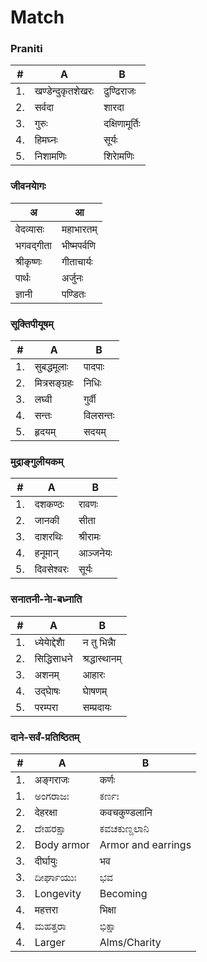 # Match
### Praniti
|#|A|B|
|-|-|-|
|1.|	खण्डेन्दुकृतशेखरः|	ढुण्ढिराजः|
|2.|	सर्वदा|	शारदा|
|3.|	गुरुः	|दक्षिणामूर्तिः|
|4.|	हिमघ्नः	|सूर्यः|
|5.|	निशामणिः	|शिराेमणिः|

### जीवनयाेगः
| अ |आ|
|-|-|
| वेदव्यासः |महाभारतम्|
| भगवद्गीता| भीष्मपर्वणि|
| श्रीकृष्णः| गीताचार्यः|
| पार्थः | अर्जुनः|
| ज्ञानी|पण्डितः|

### सूक्तिपीयूषम्‌ 
|#|A|B|
|-|-|-|
|1.|	सुबद्धमूलाः	|पादपाः|
|2.|	मित्रसङ्ग्रहः	|निधिः|
|3.|	लघ्वी	|गुर्वी|
|4.|	सन्तः	|विलसन्तः|
|5.|	हृदयम्	|सदयम्|

### मुद्राङ्गुलीयकम्
|#|A|B|
|-|-|-|
|1.|	दशकण्ठः|	रावणः|
|2.|	जानकी|	सीता|
|3.|	दाशरथिः|	श्रीरामः|
|4.|	हनूमान्|	आञ्जनेयः|
|5.|	दिवसेश्वरः|	सूर्यः|

### सनातनी-नाे-बध्नाति 
|#|A|B|
|-|-|-|
|1.|	ध्येयाेद्देशाै	|न तु भिन्नाै |
|2.|	सिद्धिसाधने	|श्रद्धास्थानम्|
|3.|	अशनम्	|आहारः|
|4.|	उद्घाेषः	|घाेषणम्|
|5.|	परम्परा	|सम्प्रदायः |

### दाने-सर्वं-प्रतिष्ठितम्
|#|A|B|
|-|-|-|
|1.|	अङ्गराजः|	कर्णः|
|1.|	ಅಂಗರಾಜಃ|	ಕರ್ಣಃ|
|2.|	देहरक्षा|	कवचकुण्डलानि|
|2.|	ದೇಹರಕ್ಷಾ|	ಕವಚಕುಣ್ಡಲಾನಿ|
|2.| Body armor| Armor and earrings |
|3.|	दीर्घायुः|	भव|
|3.|	ದೀರ್ಘಾಯುಃ|	ಭವ|
|3.|	Longevity|	Becoming|
|4.|	महत्तरा|	भिक्षा|
|4.|	ಮಹತ್ತರಾ|	ಭಿಕ್ಷಾ|
|4.|	Larger|	Alms/Charity |
